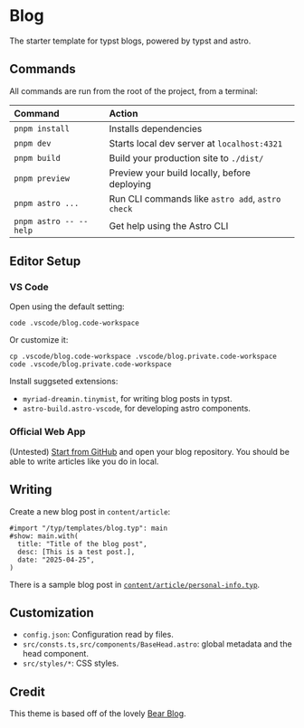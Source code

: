 # Blog

The starter template for typst blogs, powered by typst and astro.

## Commands

All commands are run from the root of the project, from a terminal:

| Command                | Action                                           |
| :--------------------- | :----------------------------------------------- |
| `pnpm install`         | Installs dependencies                            |
| `pnpm dev`             | Starts local dev server at `localhost:4321`      |
| `pnpm build`           | Build your production site to `./dist/`          |
| `pnpm preview`         | Preview your build locally, before deploying     |
| `pnpm astro ...`       | Run CLI commands like `astro add`, `astro check` |
| `pnpm astro -- --help` | Get help using the Astro CLI                     |

## Editor Setup

### VS Code

Open using the default setting:

```
code .vscode/blog.code-workspace
```

Or customize it:

```
cp .vscode/blog.code-workspace .vscode/blog.private.code-workspace
code .vscode/blog.private.code-workspace
```

Install suggseted extensions:

- `myriad-dreamin.tinymist`, for writing blog posts in typst.
- `astro-build.astro-vscode`, for developing astro components.

### Official Web App

(Untested) [Start from GitHub](https://typst.app/) and open your blog repository. You should be able to write articles like you do in local.

## Writing

Create a new blog post in `content/article`:

```typ
#import "/typ/templates/blog.typ": main
#show: main.with(
  title: "Title of the blog post",
  desc: [This is a test post.],
  date: "2025-04-25",
)
```

There is a sample blog post in [`content/article/personal-info.typ`](./content/article/personal-info.typ).

## Customization

- `config.json`: Configuration read by files.
- `src/consts.ts,src/components/BaseHead.astro`: global metadata and the head component.
- `src/styles/*`: CSS styles.

## Credit

This theme is based off of the lovely [Bear Blog](https://github.com/HermanMartinus/bearblog/).
